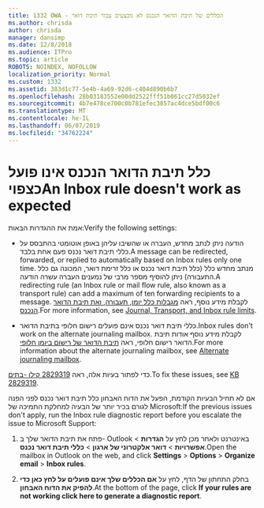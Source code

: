 ```yaml
---
title: 1332 OWA - הכללים של תיבת הדואר הנכנס לא מבצעים עבור תיבת דואר
ms.author: chrisda
author: chrisda
manager: dansimp
ms.date: 12/8/2018
ms.audience: ITPro
ms.topic: article
ROBOTS: NOINDEX, NOFOLLOW
localization_priority: Normal
ms.custom: 1332
ms.assetid: 383d1c77-5e4b-4a69-92d6-c404d890b6b7
ms.openlocfilehash: 28b03183552e00dd2522fff51b061cc27d5032ef
ms.sourcegitcommit: 4b7e478ce700c0b781efec3857ac4dce5bdf00c6
ms.translationtype: MT
ms.contentlocale: he-IL
ms.lasthandoff: 06/07/2019
ms.locfileid: "34762224"
---
```

# <a name="an-inbox-rule-doesnt-work-as-expected"></a><span data-ttu-id="3d274-102">כלל תיבת הדואר הנכנס אינו פועל כצפוי</span><span class="sxs-lookup"><span data-stu-id="3d274-102">An Inbox rule doesn't work as expected</span></span>

<span data-ttu-id="3d274-103">אמת את ההגדרות הבאות:</span><span class="sxs-lookup"><span data-stu-id="3d274-103">Verify the following settings:</span></span>

- <span data-ttu-id="3d274-104">הודעה ניתן לנתב מחדש, העברה או שהשיבו עליהן באופן אוטומטי בהתבסס על כללי תיבת דואר נכנס פעם אחת בלבד.</span><span class="sxs-lookup"><span data-stu-id="3d274-104">A message can be redirected, forwarded, or replied to automatically based on Inbox rules only one time.</span></span> <span data-ttu-id="3d274-105">מנתב מחדש כלל (כלל תיבת דואר נכנס או כלל זרימת דואר, המכונה גם כלל התעבורה) ניתן להוסיף מספר מרבי של נמענים העברה עשרה הודעה.</span><span class="sxs-lookup"><span data-stu-id="3d274-105">A redirecting rule (an Inbox rule or mail flow rule, also known as a transport rule) can add a maximum of ten forwarding recipients to a message.</span></span> <span data-ttu-id="3d274-106">לקבלת מידע נוסף, ראה [מגבלות כלל יומן, תעבורה, ואת תיבת הדואר הנכנס](https://docs.microsoft.com/office365/servicedescriptions/exchange-online-service-description/exchange-online-limits).</span><span class="sxs-lookup"><span data-stu-id="3d274-106">For more information, see [Journal, Transport, and Inbox rule limits](https://docs.microsoft.com/office365/servicedescriptions/exchange-online-service-description/exchange-online-limits).</span></span>

- <span data-ttu-id="3d274-107">כללי תיבת דואר נכנס אינם פועלים רישום חלופי בתיבת הדואר.</span><span class="sxs-lookup"><span data-stu-id="3d274-107">Inbox rules don't work on the alternate journaling mailbox.</span></span> <span data-ttu-id="3d274-108">לקבלת מידע נוסף אודות תיבת הדואר רישום חלופי, ראה [תיבת הדואר של רישום ביומן חלופי](https://docs.microsoft.com/Exchange/security-and-compliance/journaling/journaling#alternate-journaling-mailbox).</span><span class="sxs-lookup"><span data-stu-id="3d274-108">For more information about the alternate journaling mailbox, see [Alternate journaling mailbox](https://docs.microsoft.com/Exchange/security-and-compliance/journaling/journaling#alternate-journaling-mailbox).</span></span>

<span data-ttu-id="3d274-109">כדי לפתור בעיות אלה, ראה [2829319 קילו -בתים](https://support.microsoft.com/kb/2829319).</span><span class="sxs-lookup"><span data-stu-id="3d274-109">To fix these issues, see [KB 2829319](https://support.microsoft.com/kb/2829319).</span></span>

<span data-ttu-id="3d274-110">אם לא תחיל הבעיות הקודמת, הפעל את הדוח האבחון כלל תיבת דואר נכנס לפני הפנה לגורם בכיר יותר של הבעיה למחלקת התמיכה של Microsoft:</span><span class="sxs-lookup"><span data-stu-id="3d274-110">If the previous issues don't apply, run the Inbox rule diagnostic report before you escalate the issue to Microsoft Support:</span></span>

1. <span data-ttu-id="3d274-111">פתח את תיבת הדואר שלך ב- Outlook באינטרנט ולאחר מכן לחץ על **הגדרות** \> **אפשרויות** \> **דואר אלקטרוני של ארגון** \> **כללי תיבת דואר נכנס**.</span><span class="sxs-lookup"><span data-stu-id="3d274-111">Open the mailbox in Outlook on the web, and click **Settings** \> **Options** \> **Organize email** \> **Inbox rules**.</span></span>

2. <span data-ttu-id="3d274-112">בחלק התחתון של הדף, לחץ על **אם הכללים שלך אינם פועלים על לחץ כאן כדי להפיק את הדוח האבחון**.</span><span class="sxs-lookup"><span data-stu-id="3d274-112">At the bottom of the page, click **If your rules are not working click here to generate a diagnostic report**.</span></span>

